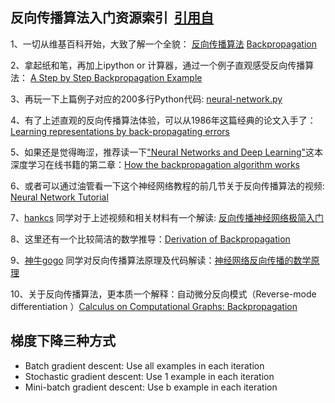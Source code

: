 ## 反向传播算法入门资源索引  [引用自](http://www.52nlp.cn/%E5%8F%8D%E5%90%91%E4%BC%A0%E6%92%AD%E7%AE%97%E6%B3%95%E5%85%A5%E9%97%A8%E8%B5%84%E6%BA%90%E7%B4%A2%E5%BC%95)

1、一切从维基百科开始，大致了解一个全貌：
[反向传播算法](https://zh.wikipedia.org/wiki/%E5%8F%8D%E5%90%91%E4%BC%A0%E6%92%AD%E7%AE%97%E6%B3%95) [Backpropagation](https://en.wikipedia.org/wiki/Backpropagation)

2、拿起纸和笔，再加上ipython or 计算器，通过一个例子直观感受反向传播算法：
[A Step by Step Backpropagation Example](https://mattmazur.com/2015/03/17/a-step-by-step-backpropagation-example/)

3、再玩一下上篇例子对应的200多行Python代码: [neural-network.py](neural-network.py)

4、有了上述直观的反向传播算法体验，可以从1986年这篇经典的论文入手了：[Learning representations by back-propagating errors](https://www.iro.umontreal.ca/~vincentp/ift3395/lectures/backprop_old.pdf)

5、如果还是觉得晦涩，推荐读一下["Neural Networks and Deep Learning"](http://neuralnetworksanddeeplearning.com/index.html)这本深度学习在线书籍的第二章：[How the backpropagation algorithm works](http://neuralnetworksanddeeplearning.com/chap2.html)

6、或者可以通过油管看一下这个神经网络教程的前几节关于反向传播算法的视频: [Neural Network Tutorial](https://www.youtube.com/playlist?list=PL29C61214F2146796)

7、[hankcs](https://weibo.com/hankcs?ssl_rnd=1511493475.2063&is_hot=1) 同学对于上述视频和相关材料有一个解读: [反向传播神经网络极简入门](http://www.hankcs.com/ml/back-propagation-neural-network.html)

8、这里还有一个比较简洁的数学推导：[Derivation of Backpropagation](https://www.cs.swarthmore.edu/~meeden/cs81/s10/BackPropDeriv.pdf)

9、[神牛gogo](https://weibo.com/xitike) 同学对反向传播算法原理及代码解读：[神经网络反向传播的数学原理](https://zhuanlan.zhihu.com/p/22473137)

10、关于反向传播算法，更本质一个解释：自动微分反向模式（Reverse-mode differentiation ）[Calculus on Computational Graphs: Backpropagation](http://colah.github.io/posts/2015-08-Backprop/)


## 梯度下降三种方式

 - Batch gradient descent: Use all examples in each iteration
 - Stochastic gradient descent: Use 1 example in each iteration
 - Mini-batch gradient descent: Use b example in each iteration
